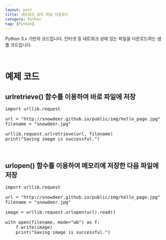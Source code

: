 ```yaml
---
layout: post
title: 네트워크 상의 파일 다운로드
category: Python
tag: [Python]
---
```


Python 3.x 기반의 코드입니다. 인터넷 등 네트워크 상에 있는 파일을 다운로드하는 샘플 코드입니다.

<br>

# 예제 코드

## urlretrieve() 함수를 이용하여 바로 파일에 저장

<pre class="prettyprint">
import urllib.request

url = "http://snowdeer.github.io/public/img/hello_page.jpg"
filename = "snowdeer.jpg"

urllib.request.urlretrieve(url, filename)
print("Saving image is successful.")
</pre>

<br>

## urlopen() 함수를 이용하여 메모리에 저장한 다음 파일에 저장

<pre class="prettyprint">
import urllib.request

url = "http://snowdeer.github.io/public/img/hello_page.jpg"
filename = "snowdeer.jpg"

image = urllib.request.urlopen(url).read()

with open(filename, mode="wb") as f:
    f.write(image)
    print("Saving image is successful.")
</pre>